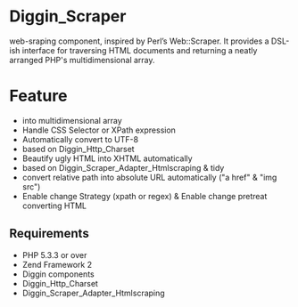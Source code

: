 Diggin_Scraper
===============
web-sraping component, inspired by Perl’s Web::Scraper. It provides a DSL-ish interface for traversing HTML documents and returning a neatly arranged PHP's multidimensional array.

# Feature
- into multidimensional array
- Handle CSS Selector or XPath expression
- Automatically convert to UTF-8
 - based on Diggin_Http_Charset
- Beautify ugly HTML into XHTML automatically
 - based on Diggin_Scraper_Adapter_Htmlscraping & tidy
- convert relative path into absolute URL automatically ("a href" & "img src") 
- Enable change Strategy  (xpath or regex) & Enable change pretreat converting HTML

## Requirements
- PHP 5.3.3 or over
- Zend Framework 2
- Diggin components
 - Diggin_Http_Charset
 - Diggin_Scraper_Adapter_Htmlscraping
